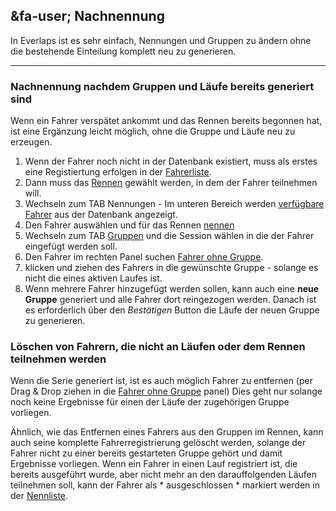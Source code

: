 ## &fa-user; Nachnennung

In Everlaps ist es sehr einfach, Nennungen und Gruppen zu ändern ohne die bestehende Einteilung komplett neu zu generieren.

---

### Nachnennung nachdem Gruppen und Läufe bereits generiert sind

Wenn ein Fahrer verspätet ankommt und das Rennen bereits begonnen hat, ist eine Ergänzung leicht möglich, ohne die Gruppe und Läufe neu zu erzeugen.

1. Wenn der Fahrer noch nicht in der Datenbank existiert, muss als erstes eine Registiertung erfolgen in der [Fahrerliste](../user-guide/drivers/index.html).
2. Dann muss das [Rennen](../user-guide/races/index.html) gewählt werden, in dem der Fahrer teilnehmen will.
3. Wechseln zum TAB Nennungen - Im unteren Bereich werden [verfügbare Fahrer](../user-guide/races/index.html#pilotos-disponibles) aus der Datenbank angezeigt.
4. Den Fahrer auswählen und für das Rennen [nennen](../user-guide/races/index.html#inscripciones)
5. Wechseln zum TAB [Gruppen](../user-guide/races/index.html#series) und die Session wählen in die der Fahrer eingefügt werden soll.
6. Den Fahrer im rechten Panel suchen [Fahrer ohne Gruppe](../user-guide/races/index.html#pilotos-sin-serie).
7. klicken und ziehen des Fahrers in die gewünschte Gruppe - solange es nicht die eines aktiven Laufes ist.
8. Wenn mehrere Fahrer hinzugefügt werden sollen, kann auch eine **neue Gruppe** generiert und alle Fahrer dort reingezogen werden. Danach ist es erforderlich über den *Bestätigen* Button die Läufe der neuen Gruppe zu generieren.

### Löschen von Fahrern, die nicht an Läufen oder dem Rennen teilnehmen werden

Wenn die Serie generiert ist, ist es auch möglich Fahrer zu entfernen (per Drag & Drop ziehen in die [Fahrer ohne Gruppe](../user-guide/races/index.html#pilotos-sin-serie) panel) Dies geht nur solange noch keine Ergebnisse für einen der Läufe der zugehörigen Gruppe vorliegen.

Ähnlich, wie das Entfernen eines Fahrers aus den Gruppen im Rennen, kann auch seine komplette Fahrerregistrierung gelöscht werden, solange der Fahrer nicht zu einer bereits gestarteten Gruppe gehört und damit Ergebnisse vorliegen.
Wenn ein Fahrer in einen Lauf registriert ist, die bereits ausgeführt wurde, aber nicht mehr an den darauffolgenden Läufen teilnehmen soll, kann der Fahrer als * ausgeschlossen * markiert werden in der [Nennliste](../user-guide/races/index.html#inscripciones).

